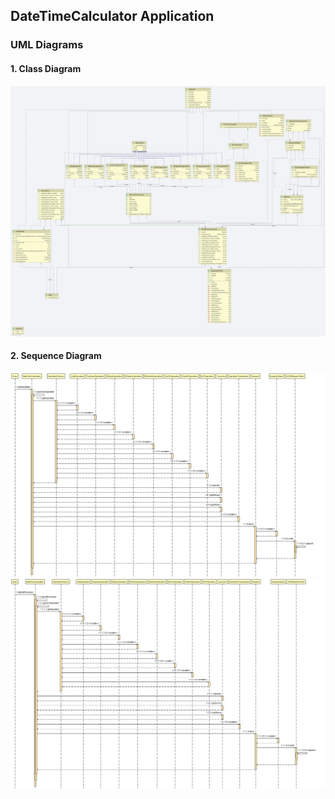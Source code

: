 ## DateTimeCalculator Application

### UML Diagrams

#### 1. Class Diagram
<img src="./diagrams/classdiagram.svg" alt="Class diagram"/>

#### 2. Sequence Diagram
<img src="./diagrams/subtract_date_sequence.png" alt="Sequence diagram 1"/>
<br/>
<img src="./diagrams/nlp_sequence.png" alt="Sequence diagram 2"/>
